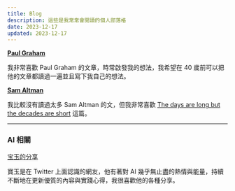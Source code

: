 ```yaml
---
title: Blog
description: 這些是我常常會閱讀的個人部落格
date: 2023-12-17
updated: 2023-12-17
---
```


**[Paul Graham](http://www.paulgraham.com/articles.html)**

我非常喜歡 Paul Graham 的文章，時常啟發我的想法，我希望在 40 歲前可以把他的文章都讀過一遍並且寫下我自己的想法。


**[Sam Altman](https://blog.samaltman.com/)**

我比較沒有讀過太多 Sam Altman 的文，但我非常喜歡 [The days are long but the decades are short](https://blog.samaltman.com/the-days-are-long-but-the-decades-are-short) 這篇。


---

### AI 相關

[宝玉的分享](https://baoyu.io/)

寶玉是在 Twitter 上面認識的網友，他有著對 AI 幾乎無止盡的熱情與能量，持續不斷地在更新優質的內容與實踐心得，我很喜歡他的各種分享。